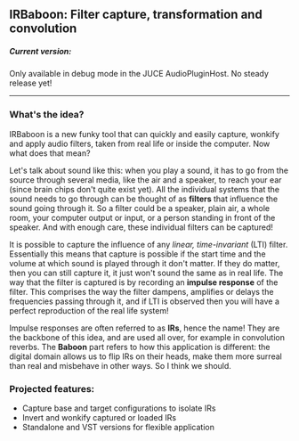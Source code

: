 ## IRBaboon: Filter capture, transformation and convolution

##### Current version: 
Only available in debug mode in the JUCE AudioPluginHost. No steady release yet!

---

### What's the idea?

IRBaboon is a new funky tool that can quickly and easily capture, wonkify and apply audio filters, taken from real life or inside the computer. Now what does that mean?

Let's talk about sound like this: when you play a sound, it has to go from the source through several media, like the air and a speaker, to reach your ear (since brain chips don't quite exist yet). All the individual systems that the sound needs to go through can be thought of as **filters** that influence the sound going through it. So a filter could be a speaker, plain air, a whole room, your computer output or input, or a person standing in front of the speaker. And with enough care, these individual filters can be captured!

It is possible to capture the influence of any *linear, time-invariant* (LTI) filter. Essentially this means that capture is possible if the start time and the volume at which sound is played through it don't matter. If they do matter, then you can still capture it, it just won't sound the same as in real life. 
The way that the filter is captured is by recording an **impulse response** of the filter. This comprises the way the filter dampens, amplifies or delays the frequencies passing through it, and if LTI is observed then you will have a perfect reproduction of the real life system!

Impulse responses are often referred to as **IRs**, hence the name! They are the backbone of this idea, and are used all over, for example in convolution reverbs. 
The **Baboon** part refers to how this application is different: the digital domain allows us to flip IRs on their heads, make them more surreal than real and misbehave in other ways. So I think we should. 


### Projected features:
- Capture base and target configurations to isolate IRs
- Invert and wonkify captured or loaded IRs
- Standalone and VST versions for flexible application
